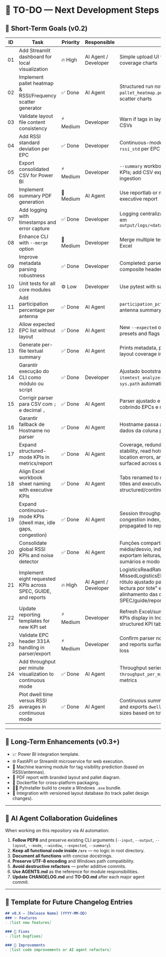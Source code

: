 # 🧭 TO-DO — Next Development Steps

## 🎯 Short-Term Goals (v0.2)

| ID | Task | Priority | Responsible | Notes |
|----|-------|-----------|--------------|-------|
| 01 | Add Streamlit dashboard for local visualization | 🔥 High | AI Agent / Developer | Simple upload UI with EPC stats + coverage charts |
| 02 | Implement pallet heatmap & RSSI/Frequency scatter generator | ✅ Done | AI Agent | Structured run now saves `pallet_heatmap.png` and RSSI vs Frequency scatter charts |
| 03 | Validate layout file content consistency | ⚡ Medium | Developer | Warn if tags in layout are missing from CSVs |
| 04 | Add RSSI standard deviation per EPC | ✅ Done | Developer | Continuous-mode summary now includes `rssi_std` per EPC |
| 05 | Export consolidated CSV for Power BI | ⚡ Medium | Developer | `--summary` workbook now consolidates KPIs; add CSV export for Power BI ingestion |
| 06 | Implement summary PDF generation | 🧩 Medium | AI Agent | Use reportlab or matplotlib to create executive report |
| 07 | Add logging with timestamps and error capture | ✅ Done | Developer | Logging centralizado grava INFO/ERROR em `output/logs/<data>_itemtest_analyzer.log` |
| 08 | Enhance CLI with `--merge` option | 🧩 Medium | Developer | Merge multiple test summaries into one Excel |
| 09 | Improve metadata parsing robustness | ✅ Done | Developer | Completed: parser now normalizes composite header metadata fields |
| 10 | Unit tests for all core modules | ⚙️ Low | Developer | Use pytest with sample data |
| 11 | Add participation percentage per antenna | ✅ Done | AI Agent | `participation_pct` now available in antenna summary and Excel report |
| 12 | Allow expected EPC list without layout | ✅ Done | AI Agent | New `--expected` option loads EPC/suffix presets and flags unexpected tags |
| 13 | Generate per-file textual summary | ✅ Done | AI Agent | Prints metadata, per-antenna stats, and layout coverage in the logs |
| 14 | Garantir execução do CLI como módulo ou script | ✅ Done | Developer | Ajustado bootstrap em `itemtest_analyzer.py` para configurar `sys.path` automaticamente |
| 15 | Corrigir parser para CSV com `;` e decimal `,` | ✅ Done | AI Agent | Parser ajustado e teste de regressão cobrindo EPCs e métricas |
| 16 | Garantir fallback de Hostname no parser | ✅ Done | AI Agent | Hostname passa a usar `ReaderName` ou dados da coluna para alimentar relatórios |
| 17 | Expand structured-mode KPIs in metrics/report | ✅ Done | AI Agent | Coverage, redundancy, balance, RSSI stability, read hotspots, frequency usage, location errors, and face distribution now surfaced across summaries and Excel |
| 18 | Align Excel workbook sheet naming with executive KPIs | ✅ Done | AI Agent | Tabs renamed to mandated Portuguese titles and executive dashboard merges structured/continuous metrics |
| 19 | Expand continuous-mode KPIs (dwell max, idle gaps, congestion) | ✅ Done | AI Agent | Session throughput, inactivity detection, congestion index, and global RSSI propagated to reports/summary |
| 20 | Consolidate global RSSI KPIs and noise detector | ✅ Done | AI Agent | Funções compartilhadas calculam média/desvio, indicador de ruído e agora exportam leituras/EPC para planilhas, sumários e modo contínuo |
| 21 | Implement eight requested KPIs across SPEC, GUIDE, and reports | 🔥 High | AI Agent / Developer | LogisticsReadRate331A e MissedLogisticsEPCs implementados; rótulo ajustado para "Tiempo promedio de lectura por tote" e seguir validando alinhamento das demais métricas com SPEC/guide/report |
| 22 | Update reporting templates for new KPI set | ⚡ Medium | Developer | Refresh Excel/summary templates so new KPIs display in Indicadores_Executivos and structured KPI tabs |
| 23 | Validate EPC header 331A handling in parser/export | ⚡ Medium | Developer | Confirm parser normalizes 331A headers and reports surface EPC fields without data loss |
| 24 | Add throughput per minute visualization to continuous mode | ✅ Done | AI Agent | Throughput series now feeds `throughput_per_minute.png` and summary metrics |
| 25 | Plot dwell time versus RSSI averages in continuous mode | ✅ Done | AI Agent | Continuous summary now stores `rssi_avg` and exports `dwell_vs_rssi.png` with bubble sizes based on total reads |

---

## 🧠 Long-Term Enhancements (v0.3+)

- 📈 Power BI integration template.
- 🌐 FastAPI or Streamlit microservice for web execution.
- 🧮 Machine learning module for tag visibility prediction (based on RSSI/antennas).
- 🧾 PDF report with branded layout and pallet diagram.
- 🧱 Dockerfile for cross-platform packaging.
- 🧑‍💻 PyInstaller build to create a Windows `.exe` bundle.
- 🔄 Integration with versioned layout database (to track pallet design changes).

---

## 🧩 AI Agent Collaboration Guidelines

When working on this repository via AI automation:

1. **Follow PEP8** and preserve existing CLI arguments (`--input`, `--output`, `--layout`, `--mode`, `--window`, `--expected`, `--summary`).
2. **Keep all functional code inside `/src`** — no logic in root directory.
3. **Document all functions** with concise docstrings.
4. **Preserve UTF-8 encoding** and Windows path compatibility.
5. **Avoid destructive refactors** — prefer additive commits.
6. **Use AGENTS.md** as the reference for module responsibilities.
7. **Update CHANGELOG.md** and **TO-DO.md** after each major agent commit.

---

## 🧾 Template for Future Changelog Entries

```markdown
## v0.X — [Release Name] (YYYY-MM-DD)
### ✨ Features
- [list new features]

### 🐞 Fixes
- [list bugfixes]

### 🧩 Improvements
- [list code improvements or AI agent refactors]
